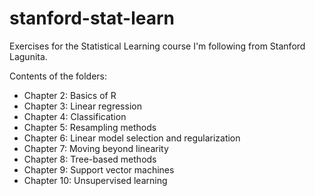 # stanford-stat-learn
Exercises for the Statistical Learning course I'm following from Stanford Lagunita.

Contents of the folders:
 - Chapter 2: Basics of R
 - Chapter 3: Linear regression
 - Chapter 4: Classification
 - Chapter 5: Resampling methods
 - Chapter 6: Linear model selection and regularization
 - Chapter 7: Moving beyond linearity
 - Chapter 8: Tree-based methods
 - Chapter 9: Support vector machines
 - Chapter 10: Unsupervised learning
